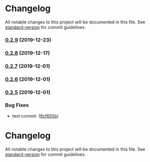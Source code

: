 # Changelog

All notable changes to this project will be documented in this file. See [standard-version](https://github.com/conventional-changelog/standard-version) for commit guidelines.

### [0.2.9](https://github.com/gone-skiing/eslint-config/compare/v0.2.8...v0.2.9) (2019-12-23)

### [0.2.8](https://github.com/gone-skiing/eslint-config/compare/v0.2.7...v0.2.8) (2019-12-17)

### [0.2.7](https://github.com/gone-skiing/eslint-config/compare/v0.2.6...v0.2.7) (2019-12-01)

### [0.2.6](https://github.com/gone-skiing/eslint-config/compare/v0.2.5...v0.2.6) (2019-12-01)

### [0.2.5](https://github.com/gone-skiing/eslint-config/compare/v0.2.4...v0.2.5) (2019-12-01)


### Bug Fixes

* test commit. ([9cf655b](https://github.com/gone-skiing/eslint-config/commit/9cf655b54ff01f3c200ddc49c1b2c45642684510))

# Changelog

All notable changes to this project will be documented in this file. See [standard-version](https://github.com/conventional-changelog/standard-version) for commit guidelines.
